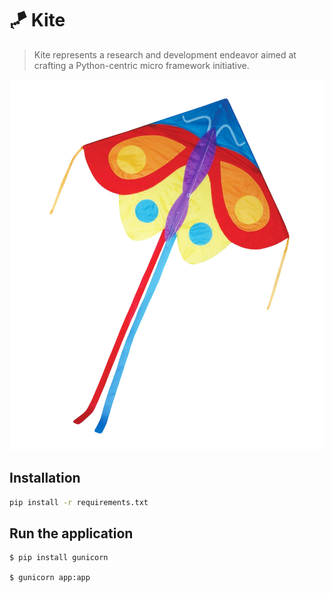 # 🪁 Kite 
> Kite represents a research and development endeavor aimed at crafting a Python-centric micro framework initiative. 

![kite, the Python framework](./extras/kite.png)

## Installation
```sh
pip install -r requirements.txt
```


## Run the application
```shell
$ pip install gunicorn

$ gunicorn app:app 
```

